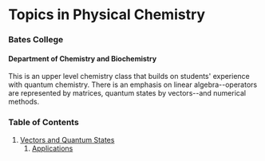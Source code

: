 # Topics in Physical Chemistry
### Bates College
#### Department of Chemistry and Biochemistry

This is an upper level chemistry class that builds on students' experience with quantum chemistry. There is an emphasis on linear algebra--operators are represented by matrices, quantum states by vectors--and numerical methods.

### Table of Contents

1. [Vectors and Quantum States](/Vectors-and-Quantum-States.md)
   1. [Applications](/Applications.md)
